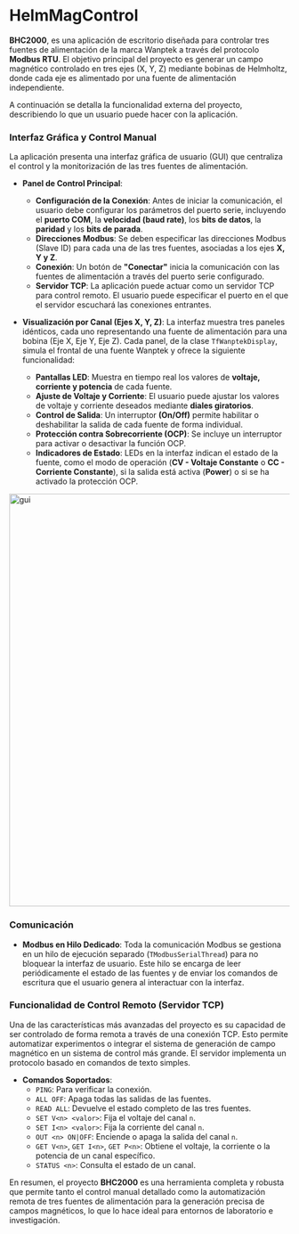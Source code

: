 # HelmMagControl
**BHC2000**, es una aplicación de escritorio diseñada para controlar tres fuentes de alimentación de la marca Wanptek a través del protocolo **Modbus RTU**. El objetivo principal del proyecto es generar un campo magnético controlado en tres ejes (X, Y, Z) mediante bobinas de Helmholtz, donde cada eje es alimentado por una fuente de alimentación independiente.

A continuación se detalla la funcionalidad externa del proyecto, describiendo lo que un usuario puede hacer con la aplicación.

### **Interfaz Gráfica y Control Manual**

La aplicación presenta una interfaz gráfica de usuario (GUI) que centraliza el control y la monitorización de las tres fuentes de alimentación.

* **Panel de Control Principal**:
    * **Configuración de la Conexión**: Antes de iniciar la comunicación, el usuario debe configurar los parámetros del puerto serie, incluyendo el **puerto COM**, la **velocidad (baud rate)**, los **bits de datos**, la **paridad** y los **bits de parada**.
    * **Direcciones Modbus**: Se deben especificar las direcciones Modbus (Slave ID) para cada una de las tres fuentes, asociadas a los ejes **X, Y y Z**.
    * **Conexión**: Un botón de **"Conectar"** inicia la comunicación con las fuentes de alimentación a través del puerto serie configurado.
    * **Servidor TCP**: La aplicación puede actuar como un servidor TCP para control remoto. El usuario puede especificar el puerto en el que el servidor escuchará las conexiones entrantes.

* **Visualización por Canal (Ejes X, Y, Z)**:
    La interfaz muestra tres paneles idénticos, cada uno representando una fuente de alimentación para una bobina (Eje X, Eje Y, Eje Z). Cada panel, de la clase `TfWanptekDisplay`, simula el frontal de una fuente Wanptek y ofrece la siguiente funcionalidad:
    * **Pantallas LED**: Muestra en tiempo real los valores de **voltaje, corriente y potencia** de cada fuente.
    * **Ajuste de Voltaje y Corriente**: El usuario puede ajustar los valores de voltaje y corriente deseados mediante **diales giratorios**.
    * **Control de Salida**: Un interruptor **(On/Off)** permite habilitar o deshabilitar la salida de cada fuente de forma individual.
    * **Protección contra Sobrecorriente (OCP)**: Se incluye un interruptor para activar o desactivar la función OCP.
    * **Indicadores de Estado**: LEDs en la interfaz indican el estado de la fuente, como el modo de operación (**CV - Voltaje Constante** o **CC - Corriente Constante**), si la salida está activa (**Power**) o si se ha activado la protección OCP.
<img width="705" height="741" alt="gui" src="https://github.com/user-attachments/assets/538794dc-a9fe-423e-9381-89c8bfad3ff2" />

### **Comunicación**

* **Modbus en Hilo Dedicado**: Toda la comunicación Modbus se gestiona en un hilo de ejecución separado (`TModbusSerialThread`) para no bloquear la interfaz de usuario. Este hilo se encarga de leer periódicamente el estado de las fuentes y de enviar los comandos de escritura que el usuario genera al interactuar con la interfaz.

### **Funcionalidad de Control Remoto (Servidor TCP)**

Una de las características más avanzadas del proyecto es su capacidad de ser controlado de forma remota a través de una conexión TCP. Esto permite automatizar experimentos o integrar el sistema de generación de campo magnético en un sistema de control más grande. El servidor implementa un protocolo basado en comandos de texto simples.

* **Comandos Soportados**:
    * `PING`: Para verificar la conexión.
    * `ALL OFF`: Apaga todas las salidas de las fuentes.
    * `READ ALL`: Devuelve el estado completo de las tres fuentes.
    * `SET V<n> <valor>`: Fija el voltaje del canal `n`.
    * `SET I<n> <valor>`: Fija la corriente del canal `n`.
    * `OUT <n> ON|OFF`: Enciende o apaga la salida del canal `n`.
    * `GET V<n>`, `GET I<n>`, `GET P<n>`: Obtiene el voltaje, la corriente o la potencia de un canal específico.
    * `STATUS <n>`: Consulta el estado de un canal.

En resumen, el proyecto **BHC2000** es una herramienta completa y robusta que permite tanto el control manual detallado como la automatización remota de tres fuentes de alimentación para la generación precisa de campos magnéticos, lo que lo hace ideal para entornos de laboratorio e investigación.


